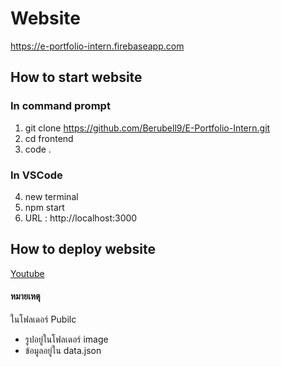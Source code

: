 # **Website**
https://e-portfolio-intern.firebaseapp.com

## **How to start website**
### **In command prompt**
1. git clone https://github.com/Berubell9/E-Portfolio-Intern.git
2. cd frontend
3. code .
### **In VSCode**
4. new terminal
5. npm start
6. URL : http://localhost:3000

## **How to deploy website**
[Youtube](https://www.youtube.com/watch?v=B7cUCfM4Wg4)

#### หมายเหตุ
ในโฟลเดอร์ Pubilc
* รูปอยู่ในโฟลเดอร์ image
* ข้อมูลอยู่ใน data.json 
